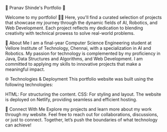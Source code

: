 🌟 Pranav Shinde's Portfolio 🌟

Welcome to my portfolio! 🎨✨ Here, you'll find a curated selection of projects that showcase my journey through the dynamic fields of AI, Robotics, and Web Development. Each project reflects my dedication to blending creativity with technical prowess to solve real-world problems.

🚀 About Me
I am a final-year Computer Science Engineering student at Vellore Institute of Technology, Chennai, with a specialization in AI and Robotics. My passion for technology is complemented by my proficiency in Java, Data Structures and Algorithms, and Web Development. I am committed to applying my skills to innovative projects that make a meaningful impact.

🌐 Technologies & Deployment
This portfolio website was built using the following technologies:

HTML: For structuring the content.
CSS: For styling and layout.
The website is deployed on Netlify, providing seamless and efficient hosting.

🤝 Connect With Me
Explore my projects and learn more about my work through my website. Feel free to reach out for collaborations, discussions, or just to connect. Together, let’s push the boundaries of what technology can achieve!

